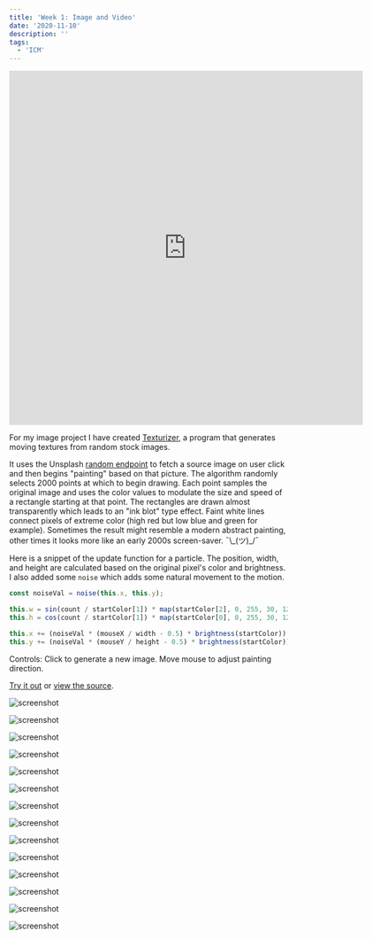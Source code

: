 ```yaml
---
title: 'Week 1: Image and Video'
date: '2020-11-10'
description: ''
tags:
  - 'ICM'
---
```


<iframe src="https://player.vimeo.com/video/478046644?color=eae6de" width="640" height="640" frameborder="0" allow="autoplay; fullscreen" allowfullscreen></iframe>

For my image project I have created [Texturizer](https://texturizer.netlify.app/), a program that generates moving textures from random stock images.

It uses the Unsplash [random endpoint](https://source.unsplash.com/random) to fetch a source image on user click and then begins "painting" based on that picture. The algorithm randomly selects 2000 points at which to begin drawing. Each point samples the original image and uses the color values to modulate the size and speed of a rectangle starting at that point. The rectangles are drawn almost transparently which leads to an "ink blot" type effect. Faint white lines connect pixels of extreme color (high red but low blue and green for example). Sometimes the result might resemble a modern abstract painting, other times it looks more like an early 2000s screen-saver. ¯\\\_(ツ)\_/¯

Here is a snippet of the update function for a particle. The position, width, and height are calculated based on the original pixel's color and brightness. I also added some `noise` which adds some natural movement to the motion.

```js
const noiseVal = noise(this.x, this.y);

this.w = sin(count / startColor[1]) * map(startColor[2], 0, 255, 30, 120);
this.h = cos(count / startColor[1]) * map(startColor[0], 0, 255, 30, 120);

this.x += (noiseVal * (mouseX / width - 0.5) * brightness(startColor)) / xDamp;
this.y += (noiseVal * (mouseY / height - 0.5) * brightness(startColor)) / yDamp;
```

<p></p>

Controls: Click to generate a new image. Move mouse to adjust painting direction.

[Try it out](https://texturizer.netlify.app/) or [view the source](https://github.com/ejarzo/texturizer/blob/master/script.js).

<!-- ![screenshot](./screenshots/screenshot1.png) -->

<!-- ![screenshot](./screenshots/screenshot2.png) -->

![screenshot](./screenshots/screenshot3.png)

<!-- ![screenshot](./screenshots/screenshot4.png) -->

![screenshot](./screenshots/screenshot5.png)

<!-- ![screenshot](./screenshots/screenshot6.png) -->

![screenshot](./screenshots/screenshot7.png)

![screenshot](./screenshots/screenshot8.png)

![screenshot](./screenshots/screenshot9.png)

![screenshot](./screenshots/screenshot10.png)

<!-- ![screenshot](./screenshots/screenshot11.png) -->

<!-- ![screenshot](./screenshots/screenshot12.png) -->

<!-- ![screenshot](./screenshots/screenshot13.png) -->

![screenshot](./screenshots/screenshot14.png)

![screenshot](./screenshots/screenshot15.png)

![screenshot](./screenshots/screenshot16.png)

![screenshot](./screenshots/screenshot17.png)

![screenshot](./screenshots/screenshot18.png)

![screenshot](./screenshots/screenshot19.png)

![screenshot](./screenshots/screenshot20.png)

![screenshot](./screenshots/screenshot21.png)

<!-- ![screenshot](./screenshots/screenshot13.png) -->
